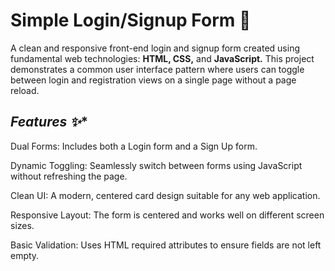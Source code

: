 # Simple Login/Signup Form 📝

A clean and responsive front-end login and signup form created using fundamental web technologies: **HTML, CSS,** and **JavaScript.** This project demonstrates a common user interface pattern where users can toggle between login and registration views on a single page without a page reload.

## *Features ✨**

Dual Forms: Includes both a Login form and a Sign Up form.

Dynamic Toggling: Seamlessly switch between forms using JavaScript without refreshing the page.

Clean UI: A modern, centered card design suitable for any web application.

Responsive Layout: The form is centered and works well on different screen sizes.

Basic Validation: Uses HTML required attributes to ensure fields are not left empty.